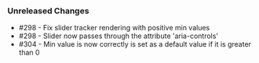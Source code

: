 ### Unreleased Changes

- #298 - Fix slider tracker rendering with positive min values
- #298 - Slider now passes through the attribute 'aria-controls'
- #304 - Min value is now correctly is set as a default value if it is greater than 0